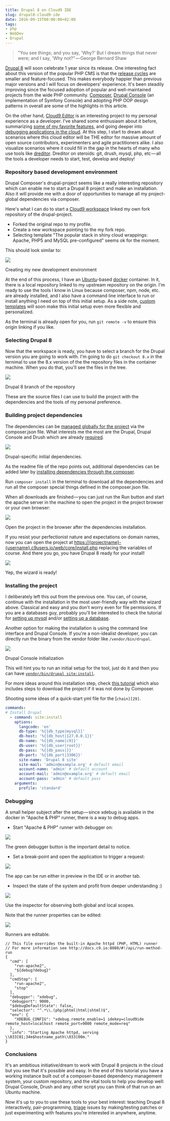 ```yaml
---
title: Drupal 8 on Cloud9 IDE
slug: drupal8-cloud9-ide
date: 2016-09-15T00:00:00+02:00
tags:
- php
- WebDev
- Drupal
---
```


> "You see things; and you say, 'Why?' But I dream things that never were; and I say, 'Why not?" — George Bernard Shaw

[Drupal 8][1] will soon celebrate 1 year since its release. One interesting fact about this version of the popular PHP CMS is that the [release cycles][2] are smaller and feature-focused. This makes everybody happier than previous major versions and I will focus on developers' experience. It's been steadily improving since the focused adoption of popular and well-maintained projects from the wide PHP community. [Composer][3], [Drupal Console][4] (an implementation of Symfony Console) and adopting PHP OOP design patterns in overall are some of the highlights in this article.

On the other hand, [Cloud9 Editor][5] is an interesting project to my personal experience as a developer. I've shared some enthusiasm about it before, summarizing [some of my favorite features][6], and going deeper into [debugging applications in the cloud][7]. At this step, I start to dream about scenarios where this cloud editor will be THE editor for massive amount of open source contributors, experimenters and agile practitioners alike. I also visualize scenarios where it could fill in the gap in the hearts of many who use tools like [dreditor][8]. Dreditor on steroids: git, drush, mysql, php, etc — all the tools a developer needs to start, test, develop and deploy!

### Repository based development environment

Drupal Composer's drupal-project seems like a really interesting repository which can enable me to start a Drupal 8 project and make an installation. Also it will provide me with a door of opportunities to manage all my project-global dependencies via composer.

Here's what I can do to start a [Cloud9 workspace][10] linked my own fork repository of the drupal-project.

* Forked the original repo to my profile.
* Create a new workspace pointing to the my fork repo.
* Selecting template "The popular stack in shiny cloud wrappings: Apache, PHP5 and MySQL pre-configured" seems ok for the moment.

This should look similar to:

![][12]

Creating my new development environment

At the end of this process, I have an [Ubuntu][13]-based [docker][14] container. In it, there is a local repository linked to my upstream repository on the origin. I'm ready to use the tools I know in Linux because composer, npm, node, etc. are already installed, and I also have a command line interface to run or install anything I need on top of this initial setup. As a side note, [custom templates][15] will soon make this initial setup even more flexible and personalized.

As the terminal is already open for you, run `git remote -v` to ensure this origin linking if you like.

### Selecting Drupal 8

Now that the workspace is ready, you have to select a branch for the Drupal version you are going to work with. I'm going to do `git checkout 8.x` in the ternimal to use the 8.x version of the the repository files in the container machine. When you do that, you'll see the files in the tree.

![][16]

Drupal 8 branch of the repository

These are the source files I can use to build the project with the dependencies and the tools of my personal preference.

### Building project dependencies

The dependencies can be [managed globally for the project][17] via the composer.json file. What interests me the most are the Drupal, Drupal Console and Drush which are already [required][18].

![][19]

Drupal-specific initial dependencies.

As the readme file of the repo points out, additional dependencies can be added later by [installing dependencies through the composer][20].

Run `composer install` in the terminal to download all the dependencies and run all the composer special things defined in the composer.json file.

When all downloads are finished — you can just run the Run button and start the apache server in the machine to open the project in the project browser or your own browser:

![][21]

Open the project in the browser after the dependencies installation.

If you resist your perfectionist nature and expectations on domain names, now you can open the project at [https://{projectname}-{username}.c9users.io/web/core/install.php][22] replacing the variables of course. And there you go, you have Drupal 8 ready for your install!

![][23]

Yep, the wizard is ready!

### Installing the project

I deliberately left this out from the previous one. You can, of course, continue with the installation in the most user-friendly way with the wizard above. Classical and easy and you don't worry even for file permissions. If you are a databases guy, probably you'll be interested to check the tutorial for [setting up mysql][24] and/or [setting up a database][25].

Another option for making the installation is using the command line interface and Drupal Console. If you're a non-idealist developer, you can directly run the binary from the vendor folder like `/vendor/bin/drupal`.

![][26]

Drupal Console initialization

This will hint you to run an initial setup for the tool, just do it and then you can have [`vendor/bin/drupal site:install`][27].

For more ideas around this installation step, check [this tutorial][28] which also includes steps to download the project if it was not done by Composer.

Shooting some ideas of a quick-start yml file for the [`chain][29]`.

```yaml
commands:
# Install Drupal
  - command: site:install
    options:
      langcode: 'en'
      db-type: '%{{db_type|mysql}}'
      db-host: '%{{db_host|127.0.0.1}}'
      db-name: '%{{db_name|c9}}'
      db-user: '%{{db_user|root}}'
      db-pass: '%{{db_pass|}}'
      db-port: '%{{db_port|3306}}'
      site-name: 'Drupal 8 site'
      site-mail: 'admin@example.org' # default email
      account-name: 'admin' # default account
      account-mail: 'admin@example.org' # default email
      account-pass: 'admin' # default pass
    arguments:
      profile: 'standard'
```

### Debugging

A small helper subject after the setup — since xdebug is available in the docker in "Apache &amp; PHP" runner, there is a way to debug apps.

* Start "Apache &amp; PHP" runner with debugger on:

![][31]

The green debugger button is the important detail to notice.

* Set a break-point and open the application to trigger a request:

![][32]

The app can be run either in preview in the IDE or in another tab.

* Inspect the state of the system and profit from deeper understanding :)

![][33]

Use the inspector for observing both global and local scopes.

Note that the runner properties can be edited:

![][34]

Runners are editable.

```
// This file overrides the built-in Apache httpd (PHP, HTML) runner
// For more information see http://docs.c9.io:8080/#!/api/run-method-run
{
  "cmd": [
    "run-apache2",
    "${debug?debug}"
  ],
  "cmdStop": [
    "run-apache2",
    "stop"
  ],
  "debugger": "xdebug",
  "debugport": 9000,
  "$debugDefaultState": false,
  "selector": "^.*\\.(php|phtml|html|shtml)$",
  "env": {
    "XDEBUG_CONFIG": "xdebug.remote_enable=1 idekey=cloud9ide remote_host=localhost remote_port=9000 remote_mode=req"
  },
  "info": "Starting Apache httpd, serving \\033[01;34m$hostname_path\\033[00m."
}
```

### Conclusions

It's an ambitious initiative/dream to work with Drupal 8 projects in the cloud but you see that it's possible and easy. In the end of this tutorial you have a working instance built out of a composer-based dependency management system, your custom repository, and the vital tools to help you develop well: Drupal Console, Drush and any other script you can think of that run on an Ubuntu machine.

Now it's up to you to use these tools to your best interest: teaching Drupal 8 interactively, pair-programming, [triage][35] issues by making/testing patches or just experimenting with features you're interested in anywhere, anytime.

[1]: https://www.drupal.org/8
[2]: https://www.drupal.org/core/release-cycle-overview
[3]: https://getcomposer.org/
[4]: https://drupalconsole.com/
[5]: http://c9.io
[6]: https://medium.com/@kalin.chernev/cloud9-ide-6e26940c6130#.nxqgf2ree
[7]: https://medium.com/@kalin.chernev/debugging-node-js-in-cloud9-ide-59712c043fb2#.tknem3kcp
[8]: https://dreditor.org/
[10]: https://docs.c9.io/docs/getting-started
[12]: https://cdn-images-1.medium.com/max/800/1*nbj-D9ufx-wlGZ-MdBj6Jw.png
[13]: http://www.ubuntu.com/
[14]: https://www.docker.com/
[15]: https://c9.io/community/templates
[16]: https://cdn-images-1.medium.com/max/800/1*Eoo2-TstzN_2AtY1m4kagw.png
[17]: https://getcomposer.org/doc/00-intro.md#dependency-management
[18]: https://getcomposer.org/doc/01-basic-usage.md#the-require-key
[19]: https://cdn-images-1.medium.com/max/800/1*3AcZBLBGsVdelfdFPJcmMw.png
[20]: https://getcomposer.org/doc/01-basic-usage.md#installing-dependencies
[21]: https://cdn-images-1.medium.com/max/800/1*Wk4VtthU1g6TbvI70Q7u3Q.png
[22]: https://%7Bprojectname%7D-%7Busername%7D.c9users.io/web/core/install.php
[23]: https://cdn-images-1.medium.com/max/800/1*ZOtYTj11S-Mi9h_894NoMA.png
[24]: https://community.c9.io/t/setting-up-mysql/1718
[25]: https://docs.c9.io/docs/setup-a-database
[26]: https://cdn-images-1.medium.com/max/800/1*dx0IRYUqpwRv512zYSBGJg.png
[27]: https://hechoendrupal.gitbooks.io/drupal-console/content/en/commands/site-install.html
[28]: https://drupalconsole.com/articles/how-to-download-and-install-drupal-8-using-drupal-console
[29]: https://docs.drupalconsole.com/en/commands/chain.html
[30]: mailto:admin%40example.org
[31]: https://cdn-images-1.medium.com/max/800/1*ksgXbNGH5Lp_HtVdLoQWMA.png
[32]: https://cdn-images-1.medium.com/max/800/1*26fDzn9eaCW1fwMcB9BSEQ.png
[33]: https://cdn-images-1.medium.com/max/800/1*lfPKCwwocB8NkegBzv7fOA.png
[34]: https://cdn-images-1.medium.com/max/800/1*m1WawXoob6Jg7DiUIlN9hg.png
[35]: https://www.drupal.org/contributor-tasks/triage-novice-issues
